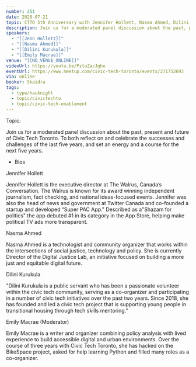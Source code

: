 ```yaml
---
number: 251
date: 2020-07-21
topic: CTTO 5th Anniversary with Jennifer Hollett, Nasma Ahmed, Dilini Kurukula & Emily Macrae
description: Join us for a moderated panel discussion about the past, present and future of Civic Tech Toronto. To both reflect on and celebrate the successes and challenges of the last five years, and set an energy and a course for the next five years.
speakers:
  - "[[Jenn Hollett]]"
  - "[[Nasma Ahmed]]"
  - "[[Dilini Kurukula]]"
  - "[[Emily Macrae]]"
venue: "[[NO_VENUE_ONLINE]]"
videoUrl: https://youtu.be/PztuZacJgho
eventUrl: https://www.meetup.com/civic-tech-toronto/events/271752693
via: online
booker: Skaidra
tags:
  - type/hacknight
  - topic/civictechto
  - topic/civic-tech-enablement
---
```


Topic:

Join us for a moderated panel discussion about the past, present and future of Civic Tech Toronto. To both reflect on and celebrate the successes and challenges of the last five years, and set an energy and a course for the next five years.

+ Bios

Jennifer Hollett

Jennifer Hollett is the executive director at The Walrus, Canada’s Conversation. The Walrus is known for its award winning independent journalism, fact checking, and national ideas-focused events. Jennifer was also the head of news and government at Twitter Canada and co-founded a startup and developed “Super PAC App." Described as a"Shazam for politics" the app debuted #1 in its category in the App Store, helping make political TV ads more transparent.

Nasma Ahmed

Nasma Ahmed is a technologist and community organizer that works within the intersections of social justice, technology and policy. She is currently Director of the Digital Justice Lab, an initiative focused on building a more just and equitable digital future.

Dilini Kurukula

"Dilini Kurukula is a public servant who has been a passionate volunteer within the civic tech community, serving as a co-organizer and participating in a number of civic tech initiatives over the past two years. Since 2018, she has founded and led a civic tech project that is supporting young people in transitional housing through tech skills mentoring."

Emily Macrae (Moderator)

Emily Macrae is a writer and organizer combining policy analysis with lived experience to build accessible digital and urban environments. Over the course of three years with Civic Tech Toronto, she has hacked on the BikeSpace project, asked for help learning Python and filled many roles as a co-organizer.

